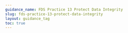 ```yaml
---
guidance_name: FDS Practice 13 Protect Data Integrity
slug: fds-practice-13-protect-data-integrity
layout: guidance_tag
toc: true
---
```

